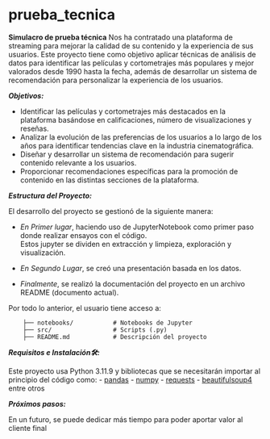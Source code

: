 # prueba_tecnica



**Simulacro de prueba técnica**
Nos ha contratado una plataforma de streaming para mejorar la calidad de su contenido y la experiencia de sus usuarios. Este proyecto tiene como objetivo aplicar técnicas de análisis de datos para identificar las películas y cortometrajes más populares y mejor valorados desde 1990 hasta la fecha, además de desarrollar un sistema de recomendación para personalizar la experiencia de los usuarios.



***Objetivos:***
- Identificar las películas y cortometrajes más destacados en la plataforma basándose en calificaciones, número de visualizaciones y reseñas.
- Analizar la evolución de las preferencias de los usuarios a lo largo de los años para identificar tendencias clave en la industria cinematográfica.
- Diseñar y desarrollar un sistema de recomendación para sugerir contenido relevante a los usuarios.
- Proporcionar recomendaciones específicas para la promoción de contenido en las distintas secciones de la plataforma.



***Estructura del Proyecto:***

El desarrollo del proyecto se gestionó de la siguiente manera:

- _En Primer lugar_, haciendo uso de JupyterNotebook como primer paso donde realizar ensayos con el código.  
 Estos jupyter se dividen en extracción y limpieza, exploración y visualización.

- _En Segundo Lugar_, se creó una presentación basada en los datos.

- _Finalmente_, se realizó la documentación del proyecto en un archivo README (documento actual).

Por todo lo anterior, el usuario tiene acceso a:

        ├── notebooks/           # Notebooks de Jupyter 
        ├── src/                 # Scripts (.py)
        ├── README.md            # Descripción del proyecto

***Requisitos e Instalación🛠️:***

Este proyecto usa Python 3.11.9 y bibliotecas que se necesitarán importar al principio del código como:
    - [pandas](https://pandas.pydata.org/docs/) 
    - [numpy](https://numpy.org/doc/2.1/) 
    - [requests](https://requests.readthedocs.io/en/latest/) 
    - [beautifulsoup4](https://beautiful-soup-4.readthedocs.io/en/latest/)
    entre otros


***Próximos pasos:***

En un futuro, se puede dedicar más tiempo para poder aportar valor al cliente final
